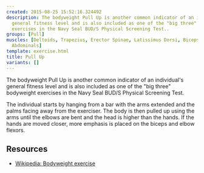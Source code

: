 ```yaml
---
created: 2015-08-25 15:52:16.324492
description: The bodyweight Pull Up is another common indicator of an individual's
  general fitness level and is also included as one of the "big three" bodyweight
  exercises in the Navy Seal BUD/S Physical Screening Test..
groups: [Pull]
muscles: [Deltoids, Trapezius, Erector Spinae, Latissimus Dorsi, Biceps, Brachialis,
  Abdominals]
template: exercise.html
title: Pull Up
variants: []
---
```

The bodyweight Pull Up is another common indicator of an individual's general fitness level and is also included as one of the "big three" bodyweight exercises in the Navy Seal BUD/S Physical Screening Test.

The individual starts by hanging from a bar with the arms extended and the palms facing away from the exerciser. The body is then pulled up using the arms until the elbows are bent and the head is higher than the hands. If the hands are moved closer, more emphasis is placed on the biceps and elbow flexors.

## Resources

* [Wikipedia: Bodyweight exercise](https://en.wikipedia.org/wiki/Bodyweight_exercise)